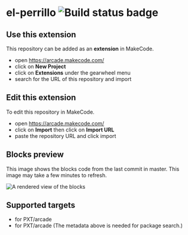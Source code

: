 # el-perrillo ![Build status badge](https://github.com/asesorlgvr/el-perrillo/workflows/MakeCode/badge.svg)



## Use this extension

This repository can be added as an **extension** in MakeCode.

* open https://arcade.makecode.com/
* click on **New Project**
* click on **Extensions** under the gearwheel menu
* search for the URL of this repository and import

## Edit this extension

To edit this repository in MakeCode.

* open https://arcade.makecode.com/
* click on **Import** then click on **Import URL**
* paste the repository URL and click import

## Blocks preview

This image shows the blocks code from the last commit in master.
This image may take a few minutes to refresh.

![A rendered view of the blocks](https://github.com/asesorlgvr/el-perrillo/raw/master/.makecode/blocks.png)

## Supported targets

* for PXT/arcade
* for PXT/arcade
(The metadata above is needed for package search.)


